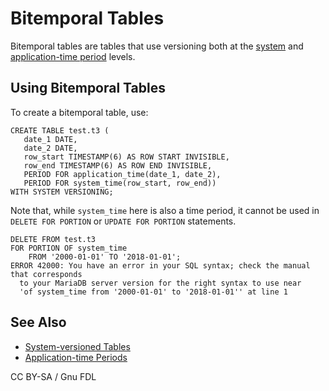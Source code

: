 
# Bitemporal Tables

Bitemporal tables are tables that use versioning both at the [system](system-versioned-tables.md) and [application-time period](application-time-periods.md) levels.



## Using Bitemporal Tables


To create a bitemporal table, use:


```
CREATE TABLE test.t3 (
   date_1 DATE,
   date_2 DATE,
   row_start TIMESTAMP(6) AS ROW START INVISIBLE,
   row_end TIMESTAMP(6) AS ROW END INVISIBLE,
   PERIOD FOR application_time(date_1, date_2),
   PERIOD FOR system_time(row_start, row_end))
WITH SYSTEM VERSIONING;
```

Note that, while `system_time` here is also a time period, it cannot be used in `DELETE FOR PORTION` or `UPDATE FOR PORTION` statements.


```
DELETE FROM test.t3 
FOR PORTION OF system_time 
    FROM '2000-01-01' TO '2018-01-01';
ERROR 42000: You have an error in your SQL syntax; check the manual that corresponds 
  to your MariaDB server version for the right syntax to use near
  'of system_time from '2000-01-01' to '2018-01-01'' at line 1
```

## See Also


* [System-versioned Tables](system-versioned-tables.md)
* [Application-time Periods](application-time-periods.md)


CC BY-SA / Gnu FDL

